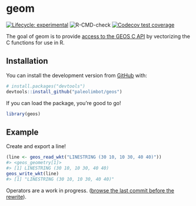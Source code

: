 
<!-- README.md is generated from README.Rmd. Please edit that file -->

# geom

<!-- badges: start -->

[![Lifecycle:
experimental](https://img.shields.io/badge/lifecycle-experimental-orange.svg)](https://www.tidyverse.org/lifecycle/#experimental)
![R-CMD-check](https://github.com/paleolimbot/geos/workflows/R-CMD-check/badge.svg)
[![Codecov test
coverage](https://codecov.io/gh/paleolimbot/geos/branch/master/graph/badge.svg)](https://codecov.io/gh/paleolimbot/geom?branch=master)
<!-- badges: end -->

The goal of geom is to provide [access to the GEOS C
API](https://geos.osgeo.org/doxygen/geos__c_8h_source.html) by
vectorizing the C functions for use in R.

## Installation

You can install the development version from
[GitHub](https://github.com/) with:

``` r
# install.packages("devtools")
devtools::install_github("paleolimbot/geos")
```

If you can load the package, you’re good to go\!

``` r
library(geos)
```

## Example

Create and export a line\!

``` r
(line <- geos_read_wkt("LINESTRING (30 10, 10 30, 40 40)"))
#> <geos_geometry[1]>
#> [1] LINESTRING (30 10, 10 30, 40 40)
geos_write_wkt(line)
#> [1] "LINESTRING (30 10, 10 30, 40 40)"
```

Operators are a work in progress. ([browse the last commit before the
rewrite](https://github.com/paleolimbot/geos/tree/bf3ef50a0f01851e2b55b0060d38754495697815)).
